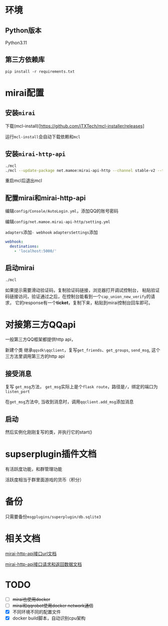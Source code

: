 # 环境

## Python版本

Python3.11

## 第三方依赖库

`pip install -r requirements.txt`

# mirai配置

## 安装`mirai`

下载(mcl-install)[https://github.com/iTXTech/mcl-installer/releases]

运行`mcl-install`会自动下载依赖和`mcl`

## 安装`mirai-http-api`

```bash
./mcl
./mcl --update-package net.mamoe:mirai-api-http --channel stable-v2 --type plugin
```
重启mcl后退出mcl

## 配置mirai和mirai-http-api

编辑`config/Console/AutoLogin.yml`，添加QQ的账号密码

编辑`config/net.mamoe.mirai-api-http/setting.yml`

`adapters`添加`- webhook`
`adaptersSettings`添加
```yaml
webhook:
  destinations: 
    - 'localhost:5000/'
```


## 启动mirai

```bash
./mcl
```

如果提示需要滑动验证码，复制验证码链接，浏览器打开调试控制台，
粘贴验证码链接访问，验证通过之后，在控制台能看到一个`cap_union_new_verify`的请求，
它的response有一个**ticket**，复制下来，粘贴到mirai控制台回车即可。

# 对接第三方QQapi

一般第三方QQ框架都提供http api，

新建个类 继承`qqsdk\qqclient`，复写`get_friends`、`get_groups`, `send_msg`, 
这个三方法里调用第三方的http api

## 接受消息
复写 `get_msg`方法，
`get_msg`实际上是个`flask route`，路径是`/`，绑定的端口为`listen_port`

在`get_msg`方法中, 当收到消息时，调用`qqclient.add_msg`添加消息

## 启动

然后实例化刚刚复写的类，并执行它的start()

# supserplugin插件文档

有活跃度功能，和群管理功能

活跃度相当于群里面游戏的货币（积分）

# 备份
只需要备份`msgplugins/superplugin/db.sqlite3`

# 相关文档

[mirai-http-api接口url文档](https://docs.mirai.mamoe.net/mirai-api-http/adapter/HttpAdapter.html)

[mirai-http-api接口请求和返回数据文档](https://docs.mirai.mamoe.net/mirai-api-http/api/API.html)

# TODO
- [ ] ~~mirai也使用docker~~
- [ ] ~~mirai和qqrobot使用docker network通信~~
- [x] 不同环境不同的配置文件
- [x] docker build脚本，自动识别cpu架构